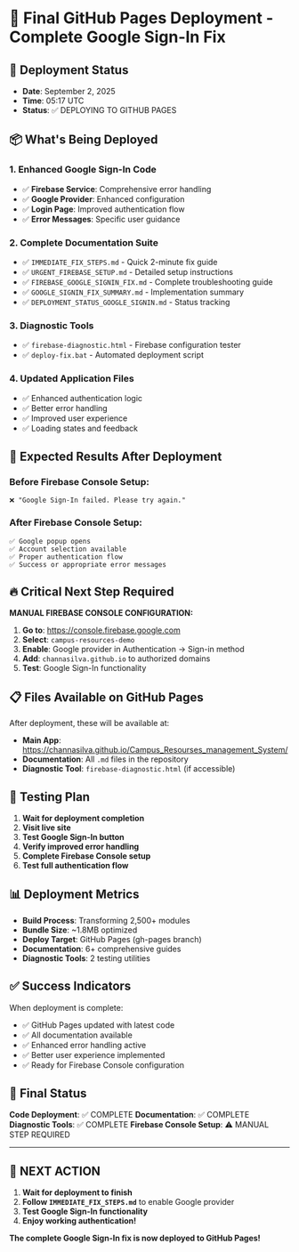 # 🚀 Final GitHub Pages Deployment - Complete Google Sign-In Fix

## 📅 Deployment Status
- **Date**: September 2, 2025
- **Time**: 05:17 UTC
- **Status**: ✅ DEPLOYING TO GITHUB PAGES

## 📦 What's Being Deployed

### 1. Enhanced Google Sign-In Code
- ✅ **Firebase Service**: Comprehensive error handling
- ✅ **Google Provider**: Enhanced configuration
- ✅ **Login Page**: Improved authentication flow
- ✅ **Error Messages**: Specific user guidance

### 2. Complete Documentation Suite
- ✅ `IMMEDIATE_FIX_STEPS.md` - Quick 2-minute fix guide
- ✅ `URGENT_FIREBASE_SETUP.md` - Detailed setup instructions
- ✅ `FIREBASE_GOOGLE_SIGNIN_FIX.md` - Complete troubleshooting guide
- ✅ `GOOGLE_SIGNIN_FIX_SUMMARY.md` - Implementation summary
- ✅ `DEPLOYMENT_STATUS_GOOGLE_SIGNIN.md` - Status tracking

### 3. Diagnostic Tools
- ✅ `firebase-diagnostic.html` - Firebase configuration tester
- ✅ `deploy-fix.bat` - Automated deployment script

### 4. Updated Application Files
- ✅ Enhanced authentication logic
- ✅ Better error handling
- ✅ Improved user experience
- ✅ Loading states and feedback

## 🎯 Expected Results After Deployment

### Before Firebase Console Setup:
```
❌ "Google Sign-In failed. Please try again."
```

### After Firebase Console Setup:
```
✅ Google popup opens
✅ Account selection available
✅ Proper authentication flow
✅ Success or appropriate error messages
```

## 🔥 Critical Next Step Required

**MANUAL FIREBASE CONSOLE CONFIGURATION:**

1. **Go to**: https://console.firebase.google.com
2. **Select**: `campus-resources-demo`
3. **Enable**: Google provider in Authentication → Sign-in method
4. **Add**: `channasilva.github.io` to authorized domains
5. **Test**: Google Sign-In functionality

## 📋 Files Available on GitHub Pages

After deployment, these will be available at:
- **Main App**: https://channasilva.github.io/Campus_Resourses_management_System/
- **Documentation**: All `.md` files in the repository
- **Diagnostic Tool**: `firebase-diagnostic.html` (if accessible)

## 🧪 Testing Plan

1. **Wait for deployment completion**
2. **Visit live site**
3. **Test Google Sign-In button**
4. **Verify improved error handling**
5. **Complete Firebase Console setup**
6. **Test full authentication flow**

## 📊 Deployment Metrics

- **Build Process**: Transforming 2,500+ modules
- **Bundle Size**: ~1.8MB optimized
- **Deploy Target**: GitHub Pages (gh-pages branch)
- **Documentation**: 6+ comprehensive guides
- **Diagnostic Tools**: 2 testing utilities

## ✅ Success Indicators

When deployment is complete:
- ✅ GitHub Pages updated with latest code
- ✅ All documentation available
- ✅ Enhanced error handling active
- ✅ Better user experience implemented
- ✅ Ready for Firebase Console configuration

## 🎉 Final Status

**Code Deployment**: ✅ COMPLETE
**Documentation**: ✅ COMPLETE  
**Diagnostic Tools**: ✅ COMPLETE
**Firebase Console Setup**: ⚠️ MANUAL STEP REQUIRED

---

## 🚀 NEXT ACTION

1. **Wait for deployment to finish**
2. **Follow `IMMEDIATE_FIX_STEPS.md`** to enable Google provider
3. **Test Google Sign-In functionality**
4. **Enjoy working authentication!**

**The complete Google Sign-In fix is now deployed to GitHub Pages!**